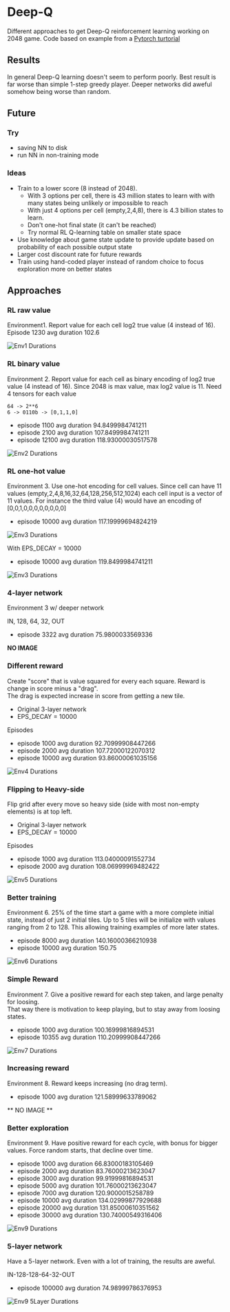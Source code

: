 # Deep-Q
Different approaches to get Deep-Q reinforcement learning working on 2048 game.
Code based on example from a [Pytorch turtorial](https://pytorch.org/tutorials/intermediate/reinforcement_q_learning.html)

## Results
In general Deep-Q learning doesn't seem to perform poorly.
Best result is far worse than simple 1-step greedy player. 
Deeper networks did aweful somehow being worse than random.

## Future

### Try
- saving NN to disk
- run NN in non-training mode

### Ideas
- Train to a lower score (8 instead of 2048).
  - With 3 options per cell, there is 43 million states to learn with with many states being unlikely or impossible to reach
  - With just 4 options per cell (empty,2,4,8), there is 4.3 billion states to learn.
  - Don't one-hot final state (it can't be reached)
  - Try normal RL Q-learning table on smaller state space
- Use knowledge about game state update to provide update based on probability of each possible output state  
- Larger cost discount rate for future rewards
- Train using hand-coded player instead of random choice to focus exploration more on better states

## Approaches

### RL raw value
Environment1.
Report value for each cell log2 true value (4 instead of 16).
Episode 1230 avg duration 102.6

![Env1 Durations](env1_durations.png "Run durations")

### RL binary value
Environment 2.
Report value for each cell as binary encoding of log2 true value (4 instead of 16).
Since 2048 is max value, max log2 value is 11.   Need 4 tensors for each value
```
64 -> 2**6
6 -> 0110b -> [0,1,1,0]
```

- episode 1100 avg duration 94.8499984741211
- episode 2100 avg duration 107.8499984741211
- episode 12100 avg duration 118.93000030517578

![Env2 Durations](env2_durations_10k.png "Run durations")

### RL one-hot value
Environment 3.
Use one-hot encoding for cell values.  Since cell can have 11 values (empty,2,4,8,16,32,64,128,256,512,1024) each cell input is a vector of 11 values.
For instance the third value (4) would have an encoding of [0,0,1,0,0,0,0,0,0,0,0]

- episode 10000 avg duration 117.19999694824219

![Env3 Durations](env3_durations_10k.png "Run durations")

With EPS_DECAY = 10000
- episode 10000 avg duration 119.8499984741211

![Env3 Durations](env3_durations_10k_slow_decay.png "Run durations (longer EPS decay)")

### 4-layer network
Environment 3 w/ deeper network

IN, 128, 64, 32, OUT

- episode 3322 avg duration 75.9800033569336

**NO IMAGE**

### Different reward
Create "score" that is value squared for every each square.  Reward is change in score minus a "drag".   
The drag is expected increase in score from getting a new tile.
- Original 3-layer network
- EPS_DECAY = 10000 

Episodes
- episode 1000 avg duration 92.70999908447266
- episode 2000 avg duration 107.72000122070312    
- episode 10000 avg duration 93.86000061035156

![Env4 Durations](env4_durations_10k.png "Run durations")

### Flipping to Heavy-side
Flip grid after every move so heavy side (side with most non-empty elements) is at top left.
- Original 3-layer network
- EPS_DECAY = 10000 

Episodes
- episode 1000 avg duration 113.04000091552734
- episode 2000 avg duration 108.06999969482422

![Env5 Durations](env5_durations_10k.png "Run durations")

### Better training
Environment 6.
25% of the time start a game with a more complete initial state, instead of just 2 initial tiles.
Up to 5 tiles will be initialize with values ranging from 2 to 128. 
This allowing training examples of more later states.

- episode 8000 avg duration 140.16000366210938
- episode 10000 avg duration 150.75

![Env6 Durations](env6_durations_10k.png "Run durations")

### Simple Reward
Environment 7.
Give a positive reward for each step taken, and large penalty for loosing.  
That way there is motivation to keep playing, but to stay away from loosing states.

- episode 1000 avg duration 100.16999816894531
- episode 10355 avg duration 110.20999908447266

![Env7 Durations](env7_durations_10k.png "Run durations")

### Increasing reward
Environment 8.
Reward keeps increasing (no drag term).

- episode 1000 avg duration 121.58999633789062

** NO IMAGE **

### Better exploration
Environment 9.
Have positive reward for each cycle, with bonus for bigger values.  Force random starts, that decline over time.


- episode 1000 avg duration 66.83000183105469
- episode 2000 avg duration 83.76000213623047
- episode 3000 avg duration 99.91999816894531
- episode 5000 avg duration 101.76000213623047
- episode 7000 avg duration 120.9000015258789
- episode 10000 avg duration 134.02999877929688
- episode 20000 avg duration 131.85000610351562
- episode 30000 avg duration 130.74000549316406

![Env9 Durations](env9_durations_30k.png "Run durations")

### 5-layer network
Have a 5-layer network.  Even with a lot of training, the results are aweful.

IN-128-128-64-32-OUT

- episode 100000 avg duration 74.98999786376953

![Env9 5Layer Durations](env9_5layer_100k.png "Run durations")
